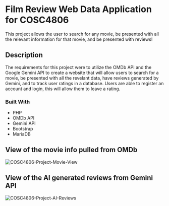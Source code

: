 # Film Review Web Data Application for COSC4806

This project allows the user to search for any movie, be presented with all the relevant information for that movie, and be presented with reviews!

## Description

The requirements for this project were to utilize the OMDb API and the Google Gemini API to create a website that will allow users to search for a movie, be presented with all the revelant data, have reviews generated by Gemini, and to track user ratings in a database. Users are able to register an account and login, this will allow them to leave a rating.

### Built With
* PHP
* OMDb API
* Gemini API
* Bootstrap
* MariaDB

## View of the movie info pulled from OMDb
![COSC4806-Project-Movie-View](https://github.com/user-attachments/assets/e1a925d6-7b58-4317-8eee-522f53c75331)

## View of the AI generated reviews from Gemini API
![COSC4806-Project-AI-Reviews](https://github.com/user-attachments/assets/7ed9fad0-9f1c-4e15-a2af-8c5668d44e37)





